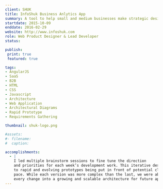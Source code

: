 ```yaml
---
client: SHUK
title: InfoShuk Business Anlytics App 
summary: A tool to help small and medium businesses make strategic desicions based on descriptive, predictive, and proscriptive analytics.
startdate: 2015-10-09
enddate: 2016-02-29
website: http://www.infoshuk.com
role: Web Product Designer & Lead Developer
status: 

publish:  
 print: true
 featured: true

tags:
- AngularJS
- SaaS
- B2B
- HTML
- CSS
- Javascript
- Architecture
- Web Application
- Architectural Diagrams
- Rapid Prototype
- Requirements Gathering

thumbnail: shuk-logo.png

#assets: 
#- filename: 
#  caption: 

accomplishments: 
  - |
    I led multiple brainstorm sessions to fine tune the direction 
    and priorities for each week’s development work. This iterative design process led 
    to rapid and evolving prototypes being put in front of potential clients at a regular 
    pace. While each version was more complex than the last, we were able to incorporate 
    every change into a growing and scalable architecture for future application development.
---
```


